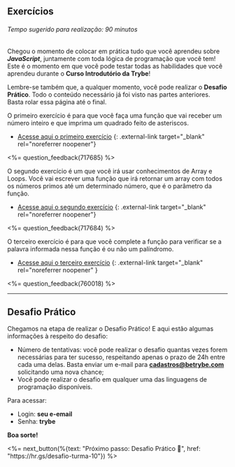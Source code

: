 ## Exercícios

###### Tempo sugerido para realização: 90 minutos

Chegou o momento de colocar em prática tudo que você aprendeu sobre ***JavaScript***, juntamente com toda lógica de programação que você tem! Este é o momento em que você pode testar todas as habilidades que você aprendeu durante o **Curso Introdutório da Trybe**!

Lembre-se também que, a qualquer momento, você pode realizar o **Desafio Prático**. Todo o conteúdo necessário já foi visto nas partes anteriores. Basta rolar essa página até o final.

O primeiro exercício é para que você faça uma função que vai receber um número inteiro e que imprima um quadrado feito de asteriscos.

* [Acesse aqui o primeiro exercício](https://www.hackerrank.com/tests/6rq668jq2ii/questions/6oomd7bimhm) {: .external-link target="_blank" rel="noreferrer noopener"}

<%= question_feedback(717685) %>

O segundo exercício é um que você irá usar conhecimentos de Array e Loops. Você vai escrever uma função que irá retornar um array com todos os números primos até um determinado número, que é o parâmetro da função.

* [Acesse aqui o segundo exercício](https://www.hackerrank.com/tests/6rq668jq2ii/questions/fr470ss2998) {: .external-link target="_blank" rel="noreferrer noopener"}

<%= question_feedback(717684) %>

O terceiro exercício é para que você complete a função para verificar se a palavra informada nessa função é ou não um palíndromo.

* [Acesse aqui o terceiro exercício](https://www.hackerrank.com/test/6rq668jq2ii/questions/8tpkcmd62b3) {: .external-link target="_blank" rel="noreferrer noopener" }

<%= question_feedback(760018) %>

---

## Desafio Prático

Chegamos na etapa de realizar o Desafio Prático! E aqui estão algumas informações à respeito do desafio:

* Número de tentativas: você pode realizar o desafio quantas vezes forem necessárias para ter sucesso, respeitando apenas o prazo de 24h entre cada uma delas. Basta enviar um e-mail para **cadastros@betrybe.com** solicitando uma nova chance;
* Você pode realizar o desafio em qualquer uma das linguagens de programação disponíveis.

Para acessar:

* Login: **seu e-email**
* Senha: **trybe**

**Boa sorte!**

<%= next_button(%{text: "Próximo passo: Desafio Prático 🚀", href: "https:\/\/hr.gs/desafio-turma-10"}) %>

